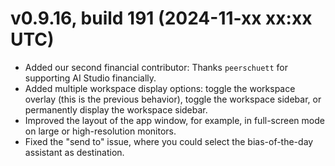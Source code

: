 # v0.9.16, build 191 (2024-11-xx xx:xx UTC)
- Added our second financial contributor: Thanks `peerschuett` for supporting AI Studio financially.
- Added multiple workspace display options: toggle the workspace overlay (this is the previous behavior), toggle the workspace sidebar, or permanently display the workspace sidebar.
- Improved the layout of the app window, for example, in full-screen mode on large or high-resolution monitors.
- Fixed the "send to" issue, where you could select the bias-of-the-day assistant as destination.